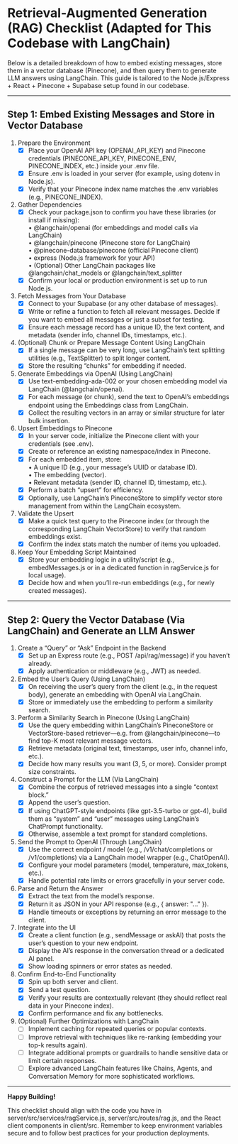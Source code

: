 # Retrieval-Augmented Generation (RAG) Checklist (Adapted for This Codebase with LangChain)

Below is a detailed breakdown of how to embed existing messages, store them in a vector database (Pinecone), and then query them to generate LLM answers using LangChain. This guide is tailored to the Node.js/Express + React + Pinecone + Supabase setup found in our codebase.

---

## Step 1: Embed Existing Messages and Store in Vector Database

1. Prepare the Environment  
   - [x] Place your OpenAI API key (OPENAI_API_KEY) and Pinecone credentials (PINECONE_API_KEY, PINECONE_ENV, PINECONE_INDEX, etc.) inside your .env file.  
   - [x] Ensure .env is loaded in your server (for example, using dotenv in Node.js).  
   - [x] Verify that your Pinecone index name matches the .env variables (e.g., PINECONE_INDEX).

2. Gather Dependencies  
   - [x] Check your package.json to confirm you have these libraries (or install if missing):  
     • @langchain/openai (for embeddings and model calls via LangChain)  
     • @langchain/pinecone (Pinecone store for LangChain)  
     • @pinecone-database/pinecone (official Pinecone client)  
     • express (Node.js framework for your API)  
     • (Optional) Other LangChain packages like @langchain/chat_models or @langchain/text_splitter  
   - [x] Confirm your local or production environment is set up to run Node.js.

3. Fetch Messages from Your Database  
   - [x] Connect to your Supabase (or any other database of messages).  
   - [x] Write or refine a function to fetch all relevant messages. Decide if you want to embed all messages or just a subset for testing.  
   - [x] Ensure each message record has a unique ID, the text content, and metadata (sender info, channel IDs, timestamps, etc.).

4. (Optional) Chunk or Prepare Message Content Using LangChain  
   - [x] If a single message can be very long, use LangChain’s text splitting utilities (e.g., TextSplitter) to split longer content.  
   - [x] Store the resulting “chunks” for embedding if needed.

5. Generate Embeddings via OpenAI (Using LangChain)  
   - [x] Use text-embedding-ada-002 or your chosen embedding model via LangChain (@langchain/openai).  
   - [x] For each message (or chunk), send the text to OpenAI’s embeddings endpoint using the Embeddings class from LangChain.  
   - [x] Collect the resulting vectors in an array or similar structure for later bulk insertion.

6. Upsert Embeddings to Pinecone  
   - [x] In your server code, initialize the Pinecone client with your credentials (see .env).  
   - [x] Create or reference an existing namespace/index in Pinecone.  
   - [x] For each embedded item, store:  
       • A unique ID (e.g., your message’s UUID or database ID).  
       • The embedding (vector).  
       • Relevant metadata (sender ID, channel ID, timestamp, etc.).  
   - [x] Perform a batch “upsert” for efficiency.  
   - [x] Optionally, use LangChain’s PineconeStore to simplify vector store management from within the LangChain ecosystem.

7. Validate the Upsert  
   - [x] Make a quick test query to the Pinecone index (or through the corresponding LangChain VectorStore) to verify that random embeddings exist.  
   - [x] Confirm the index stats match the number of items you uploaded.

8. Keep Your Embedding Script Maintained  
   - [x] Store your embedding logic in a utility/script (e.g., embedMessages.js or in a dedicated function in ragService.js for local usage).  
   - [x] Decide how and when you’ll re-run embeddings (e.g., for newly created messages).

---

## Step 2: Query the Vector Database (Via LangChain) and Generate an LLM Answer

1. Create a “Query” or “Ask” Endpoint in the Backend  
   - [x] Set up an Express route (e.g., POST /api/rag/message) if you haven’t already.  
   - [x] Apply authentication or middleware (e.g., JWT) as needed.

2. Embed the User’s Query (Using LangChain)  
   - [x] On receiving the user’s query from the client (e.g., in the request body), generate an embedding with OpenAI via LangChain.  
   - [x] Store or immediately use the embedding to perform a similarity search.

3. Perform a Similarity Search in Pinecone (Using LangChain)  
   - [x] Use the query embedding within LangChain’s PineconeStore or VectorStore-based retriever—e.g. from @langchain/pinecone—to find top-K most relevant message vectors.  
   - [x] Retrieve metadata (original text, timestamps, user info, channel info, etc.).  
   - [x] Decide how many results you want (3, 5, or more). Consider prompt size constraints.

4. Construct a Prompt for the LLM (Via LangChain)  
   - [x] Combine the corpus of retrieved messages into a single “context block.”  
   - [x] Append the user’s question.  
   - [x] If using ChatGPT-style endpoints (like gpt-3.5-turbo or gpt-4), build them as “system” and “user” messages using LangChain’s ChatPrompt functionality.  
   - [x] Otherwise, assemble a text prompt for standard completions.

5. Send the Prompt to OpenAI (Through LangChain)  
   - [x] Use the correct endpoint / model (e.g., /v1/chat/completions or /v1/completions) via a LangChain model wrapper (e.g., ChatOpenAI).  
   - [x] Configure your model parameters (model, temperature, max_tokens, etc.).  
   - [x] Handle potential rate limits or errors gracefully in your server code.

6. Parse and Return the Answer  
   - [x] Extract the text from the model’s response.  
   - [x] Return it as JSON in your API response (e.g., { answer: "..." }).  
   - [x] Handle timeouts or exceptions by returning an error message to the client.

7. Integrate into the UI  
   - [x] Create a client function (e.g., sendMessage or askAI) that posts the user’s question to your new endpoint.  
   - [x] Display the AI’s response in the conversation thread or a dedicated AI panel.  
   - [x] Show loading spinners or error states as needed.

8. Confirm End-to-End Functionality  
   - [x] Spin up both server and client.  
   - [x] Send a test question.  
   - [x] Verify your results are contextually relevant (they should reflect real data in your Pinecone index).  
   - [x] Confirm performance and fix any bottlenecks.

9. (Optional) Further Optimizations with LangChain  
   - [ ] Implement caching for repeated queries or popular contexts.  
   - [ ] Improve retrieval with techniques like re-ranking (embedding your top-k results again).  
   - [ ] Integrate additional prompts or guardrails to handle sensitive data or limit certain responses.  
   - [ ] Explore advanced LangChain features like Chains, Agents, and Conversation Memory for more sophisticated workflows.

---

**Happy Building!**  

This checklist should align with the code you have in server/src/services/ragService.js, server/src/routes/rag.js, and the React client components in client/src. Remember to keep environment variables secure and to follow best practices for your production deployments.  
